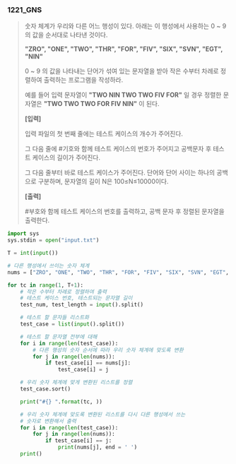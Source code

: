 ### 1221_GNS

> 숫자 체계가 우리와 다른 어느 행성이 있다. 아래는 이 행성에서 사용하는 0 ~ 9의 값을 순서대로 나타낸 것이다.
>
> **"ZRO", "ONE", "TWO", "THR", "FOR", "FIV", "SIX", "SVN", "EGT", "NIN"**
>
> 0 ~ 9 의 값을 나타내는 단어가 섞여 있는 문자열을 받아 작은 수부터 차례로 정렬하여 출력하는 프로그램을 작성하라.
>
> 예를 들어 입력 문자열이 **"TWO NIN TWO TWO FIV FOR"** 일 경우 정렬한 문자열은 **"TWO TWO TWO FOR FIV NIN"** 이 된다.
>
> **[입력]**
>
> 입력 파일의 첫 번째 줄에는 테스트 케이스의 개수가 주어진다.
>
> 그 다음 줄에 #기호와 함께 테스트 케이스의 번호가 주어지고 공백문자 후 테스트 케이스의 길이가 주어진다.
>
> 그 다음 줄부터 바로 테스트 케이스가 주어진다. 단어와 단어 사이는 하나의 공백으로 구분하며, 문자열의 길이 N은 100≤N≤10000이다.
>
> **[출력]**
>
> \#부호와 함께 테스트 케이스의 번호를 출력하고, 공백 문자 후 정렬된 문자열을 출력한다.



```python
import sys
sys.stdin = open("input.txt")

T = int(input())

# 다른 행성에서 쓰이는 숫자 체계
nums = ["ZRO", "ONE", "TWO", "THR", "FOR", "FIV", "SIX", "SVN", "EGT", "NIN"]

for tc in range(1, T+1):
    # 작은 수부터 차례로 정렬하여 출력
    # 테스트 케이스 번호, 테스트되는 문자열 길이
    test_num, test_length = input().split()

    # 테스트 할 문자들 리스트화
    test_case = list(input().split())

    # 테스트 할 문자열 전부에 대해
    for i in range(len(test_case)):
        # 다른 행성의 숫자 순서에 따라 우리 숫자 체계에 맞도록 변환
        for j in range(len(nums)):
            if test_case[i] == nums[j]:
                test_case[i] = j

    # 우리 숫자 체계에 맞게 변환된 리스트를 정렬
    test_case.sort()

    print("#{} ".format(tc, ))

    # 우리 숫자 체계에 맞도록 변환된 리스트를 다시 다른 행성에서 쓰는
    # 숫자로 변환해서 출력
    for i in range(len(test_case)):
        for j in range(len(nums)):
            if test_case[i] == j:
                print(nums[j], end = ' ')
    print()

```

